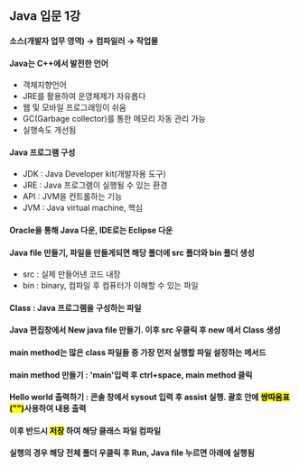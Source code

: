 ## Java 입문 1강
#### 소스(개발자 업무 영역) → 컴파일러 → 작업물
#### Java는 C++에서 발전한 언어
- 객체지향언어
- JRE를 활용하여 운영체제가 자유롭다
- 웹 및 모바일 프로그래밍이 쉬움
- GC(Garbage collector)를 통한 메모리 자동 관리 가능
- 실행속도 개선됨
#### Java 프로그램 구성
- JDK : Java Developer kit(개발자용 도구)
- JRE : Java 프로그램이 실행될 수 있는 환경
- API : JVM을 컨트롤하는 기능
- JVM : Java virtual machine, 핵심
#### Oracle을 통해 Java 다운, IDE로는 Eclipse 다운
#### Java file 만들기, 파일을 만들게되면 해당 폴더에 src 폴더와 bin 폴더 생성
- src : 실제 만들어낸 코드 내장
- bin : binary, 컴파일 후 컴퓨터가 이해할 수 있는 파일
#### Class : Java 프로그램을 구성하는 파일
#### Java 편집창에서 New java file 만들기. 이후 src 우클릭 후 new 에서 Class 생성
#### main method는 많은 class 파일들 중 가장 먼저 실행할 파일 설정하는 메서드
#### main method 만들기 : 'main'입력 후 ctrl+space, main method 클릭
#### Hello world 출력하기 : 콘솔 창에서 sysout 입력 후 assist 실행. 괄호 안에 <mark>쌍따옴표("")</mark>사용하여 내용 출력
#### 이후 반드시 <mark>저장</mark> 하여 해당 클래스 파일 컴파일
#### 실행의 경우 해당 전체 폴더 우클릭 후 Run, Java file 누르면 아래에 실행됨